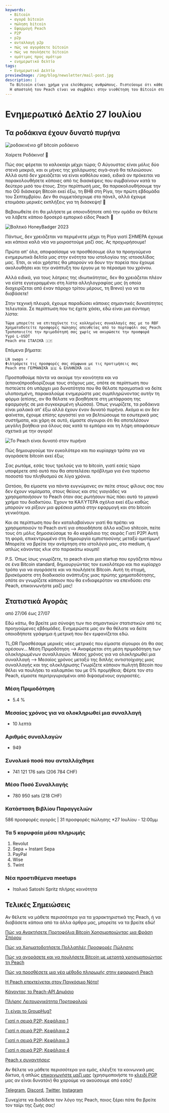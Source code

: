 ```yaml
---
keywords:
  - Bitcoin
  - αγορά bitcoin
  - πώληση bitcoin
  - Εφαρμογή Peach
  - P2P
  - p2p
  - ανταλλαγή p2p
  - πώς να αγοράσετε bitcoin
  - πώς να πουλήσετε bitcoin
  - ομότιμος προς ομότιμο
  - ενημερωτικό δελτίο
tags:
  - Ενημερωτικό Δελτίο
previewImage: /img/blog/newsletter/mail-post.jpg
description: |
  Το Bitcoin είναι χρήμα για ελεύθερους ανθρώπους. Πιστεύουμε ότι κάθε άνθρωπος έχει το δικαίωμα να επιλέγει με ποιο νόμισμα θα αποθηκεύσει τον πλούτο του, το αποτέλεσμα της εργασίας του, τον χρόνο και την ενέργειά του. Το Peach Bitcoin είναι η ευκολότερη πλατφόρμα για αγορά και πώληση bitcoin από ομότιμο προς ομότιμο.
  Η αποστολή του Peach είναι να συμβάλει στην υιοθέτηση του Bitcoin στα χέρια των ανθρώπων.
---
```


# Ενημερωτικό Δελτίο 27 Ιουλίου

## Τα ροδάκινα έχουν δυνατό πυρήνα

![ροδακινένιο gif bitcoin ροδάκινο](/img/blog/newsletter/gif-peach.gif)

Χαίρετε Ροδάκινα! 🍑

Πώς σας φέρεται το καλοκαίρι μέχρι τώρα; Ο Αύγουστος είναι μόλις δύο στενά μακριά, και οι μήνες της χαλάρωσης σιγά-σιγά θα τελειώσουν. Αλλά αυτό δεν χρειάζεται να είναι καθόλου κακό, ειδικά αν πρόκειται να παρακολουθήσετε κάποιες από τις διασκέψεις που συμβαίνουν κατά το δεύτερο μισό του έτους.
Στην περίπτωσή μας, θα παρακολουθήσουμε την πιο OG διάσκεψη Bitcoin εκεί έξω, τη BHB στη Ρίγα, την πρώτη εβδομάδα του Σεπτεμβρίου. Δεν θα συμμετάσχουμε στο πάνελ, αλλά έχουμε ετοιμάσει μερικές εκπλήξεις για τη διάσκεψη! 👀

Βεβαιωθείτε ότι θα μιλήσετε με οποιονδήποτε από την ομάδα αν θέλετε να λάβετε κάποιο δροσερό εμπορικό είδος Peach 👕

![Βαλτικό HoneyBadger 2023](https://img.mailinblue.com/5647291/images/content_library/original/64c150feca9a443c5539f14d.jpg)

Πάντως, δεν χρειάζεται να περιμένετε μέχρι τη Ρίγα γιατί ΣΗΜΕΡΑ έχουμε και κάποια καλά νέα να μοιραστούμε μαζί σας. Ας προχωρήσουμε!

Πρώτα απ' όλα, αποφασίσαμε να προσθέσουμε όλα τα προηγούμενα ενημερωτικά δελτία μας στην ενότητα του ιστολογίου της ιστοσελίδας μας. Έτσι, οι νέοι χρήστες θα μπορούν να δουν την πορεία που έχουμε ακολουθήσει και την ανάπτυξη του έργου με το πέρασμα του χρόνου.

Αλλά ειδικά, για τους λάτρεις της ιδιωτικότητας, δεν θα χρειάζεται πλέον να είστε εγγεγραμμένοι στη λίστα αλληλογραφίας μας (η οποία διαχειρίζεται από έναν πάροχο τρίτου μέρους, τη Brevo) για να τα διαβάσετε!

Στην τεχνική πλευρά, έχουμε παραδώσει κάποιες σημαντικές δυνατότητες τελευταία. Σε περίπτωση που τις έχετε χάσει, εδώ είναι μια σύντομη λίστα:

    Τώρα μπορείτε να επιταχύνετε τις κολλημένες συναλλαγές σας με το RBF
    Χρηματοδοτείτε προσφορές πώλησης απευθείας από το πορτοφόλι σας Peach
    Τροποποιείτε την πριμοδότησή σας χωρίς να ακυρώσετε την προσφορά
    Υγρό L-USDT
    Peach στα ΙΤΑΛΙΚΆ 🇮🇹

Επόμενα βήματα:

    LN swaps ⚡
    Φιλτράρετε τις προσφορές σας σύμφωνα με τις προτιμήσεις σας
    Peach στα ΓΕΡΜΑΝΙΚΆ 🇩🇪 & ΕΛΛΗΝΙΚΆ 🇬🇷

Προσπαθούμε πάντα να ακούμε την κοινότητα και να (επανα)προσδιορίζουμε τους στόχους μας, οπότε σε περίπτωση που πιστεύετε ότι υπάρχει μια δυνατότητα που θα θέλατε πραγματικά να δείτε υλοποιημένη, παρακαλούμε ενημερώστε μας συμπληρώνοντας αυτήν τη φόρμα (επίσης, αν θα θέλατε να βοηθήσετε στη μετάφραση της εφαρμογής σε μια συγκεκριμένη γλώσσα).
Όπως γνωρίζετε, τα ροδάκινα είναι μαλακά απ' έξω αλλά έχουν έναν δυνατό πυρήνα.
Ακόμα κι αν δεν φαίνεται, έχουμε επίσης εργαστεί για να βελτιώσουμε τα εσωτερικά μας συστήματα, και χάρη σε αυτό, είμαστε σίγουροι ότι θα αποτελέσουν μεγάλη βοήθεια για όλους σας κατά το εμπόριο και τη λήψη αποφάσεων σχετικά με την αγορά!

![Το Peach είναι δυνατό στον πυρήνα](https://img.mailinblue.com/5647291/images/content_library/original/64c24bc1b872d13df10ce56f.jpg)

Πώς δημιουργούμε τον ευκολότερο και πιο κυρίαρχο τρόπο για να αγοράσετε bitcoin εκεί έξω;

Σας ρωτάμε, εσάς τους τρελούς για το bitcoin, γιατί εσείς τώρα υποφέρετε από αυτό που θα αποτελέσει πρόβλημα για ένα τεράστιο ποσοστό του πληθυσμού σε λίγα χρόνια.

Ωστόσο, θα είμαστε για πάντα ευγνώμονες αν πείτε στους φίλους σας που δεν έχουν νομίσματα, στους θείους και στις γιαγιάδες να χρησιμοποιήσουν το Peach όταν σας ρωτήσουν πώς πάει αυτό το μαγικό χρήμα του διαδικτύου. Έχουν τα ΚΑΛΎΤΕΡΑ σχόλια εκεί έξω καθώς μπορούν να ρίξουν μια φρέσκια ματιά στην εφαρμογή και στο bitcoin γενικότερα.

Και σε περίπτωση που δεν καταλαβαίνουν γιατί θα πρέπει να χρησιμοποιούν το Peach αντί για οποιοδήποτε άλλο καζίνο shitcoin, πείτε τους ότι μόλις δημοσιεύσαμε το 4ο κεφάλαιο της σειράς Γιατί P2P! Αυτή τη φορά, επικεντρωμένο στη δημιουργία εμπιστοσύνης μεταξύ ομοτίμων! Μπορείτε να βρείτε την ανάρτηση στο ιστολόγιό μας, στο medium, ή απλώς κάνοντας κλικ στο παρακάτω κουμπί!

P.S. Όπως ίσως γνωρίζετε, το peach είναι μια startup που εργάζεται πάνω σε ένα Bitcoin standard, δημιουργώντας τον ευκολότερο και πιο κυρίαρχο τρόπο για να αγοράσετε και να πουλήσετε Bitcoin. Αυτή τη στιγμή, βρισκόμαστε στη διαδικασία ανάπτυξης μιας πρώτης χρηματοδότησης, οπότε αν γνωρίζετε κάποιον που θα ενδιαφερόταν να επενδύσει στο Peach, επικοινωνήστε μαζί μας!

## Στατιστικά Αγοράς

από 27/06 έως 27/07

Εδώ κάτω, θα βρείτε μια σύνοψη των πιο σημαντικών στατιστικών από τις προηγούμενες εβδομάδες. Ενημερώστε μας αν θα θέλατε να δείτε οποιοδήποτε γράφημα ή μετρική που δεν εμφανίζεται εδώ.

TL;DR
Προσθέσαμε μερικές νέες μετρικές που είμαστε σίγουροι ότι θα σας αρέσουν...
Μέση Πριμοδότηση --> Αναφέρεται στη μέση πριμοδότηση των ολοκληρωμένων συναλλαγών.
Μέσος χρόνος για να ολοκληρωθεί μια συναλλαγή --> Μεσαίος χρόνος μεταξύ της διπλής αντιστοίχισης μιας συναλλαγής και της ολοκλήρωσης
Γνωρίζετε κάποιον πωλητή Bitcoin που θέλει να πουλήσει το καλαμπόκι του με 0% προμήθεια; Φέρτε τον στο Peach, είμαστε περιτριγυρισμένοι από διψασμένους αγοραστές.

### Μέση Πριμοδότηση

- 5.4 %

### Μεσαίος χρόνος για να ολοκληρωθεί μια συναλλαγή

- 10 λεπτά

### Αριθμός συναλλαγών

- 949

### Συνολικό ποσό που ανταλλάχθηκε

- 741 121 176 sats (206 784 CHF)

### Μέσο Ποσό Συναλλαγής

- 780 950 sats (218 CHF)

### Κατάσταση Βιβλίου Παραγγελιών

586 προσφορές αγοράς | 31 προσφορές πώλησης
\*27 Ιουλίου - 12:00μμ

### Τα 5 κορυφαία μέσα πληρωμής

1. Revolut
2. Sepa + Instant Sepa
3. PayPal
4. Wise
5. Twint

### Νέα προστιθέμενα meetups

- Ιταλικό Satoshi Spritz πλήρης κοινότητα


## Τελικές Σημειώσεις

Αν θέλετε να μάθετε περισσότερα για τα χαρακτηριστικά της Peach, ή να διαβάσετε κάποια από τα άλλα άρθρα μας, μπορείτε να τα βρείτε εδώ!

[Πώς να Ανακτήσετε Πορτοφόλια Bitcoin Χρησιμοποιώντας μια Φράση Σπόρου](https://peachbitcoin.com/el/blog/how-to-restore-peach-wallet/)

[Πώς να Χρηματοδοτήσετε Πολλαπλές Προσφορές Πώλησης](https://peachbitcoin.com/el/blog/funding-multiple-sell-offers/)

[Πώς να αγοράσετε και να πουλήσετε Bitcoin με μετρητά χρησιμοποιώντας τη Peach](https://peachbitcoin.com/el/blog/how-to-buy-and-sell-bitcoin-with-cash-using-peach/)

[Πώς να προσθέσετε μια νέα μέθοδο πληρωμής στην εφαρμογή Peach](https://peachbitcoin.com/el/blog/how-to-add-a-payment-method/)

[Η Peach επεκτείνεται στον Παγκόσμιο Νότο!](https://peachbitcoin.com/el/blog/peach-expands-to-the-global-south/)

[Κάνοντας το Peach-API Δημόσιο](https://peachbitcoin.com/el/blog/making-our-peach-api-public/)

[Πλήρης Λειτουργικότητα Πορτοφολιού](https://peachbitcoin.com/el/blog/full-wallet-functionality/)

[Τι είναι το GroupHug?](https://peachbitcoin.com/el/blog/group-hug/)

[Γιατί η σειρά P2P; Κεφάλαιο 1](https://peachbitcoin.com/el/blog/why-p2p-chapter-1/)

[Γιατί η σειρά P2P; Κεφάλαιο 2](https://peachbitcoin.com/el/blog/why-p2p-chapter-2/)

[Γιατί η σειρά P2P; Κεφάλαιο 3](https://peachbitcoin.com/el/blog/why-p2p-chapter-3-circular-economies/)

[Γιατί η σειρά P2P; Κεφάλαιο 4](https://peachbitcoin.com/el/blog/why-p2p-chapter-4-chains-of-trust/)

[Peach x συναντήσεις](https://peachbitcoin.com/el/blog/peach-for-meetups/)

Αν θέλετε να μάθετε περισσότερα για εμάς, ελέγξτε τα κοινωνικά μας δίκτυα, ή απλώς [επικοινωνήστε μαζί μας](mailto:hello@peachbitcoin.com) (χρησιμοποιήστε το [κλειδί PGP](https://keys.openpgp.org/vks/v1/by-fingerprint/48339A19645E2E53488E0E5479E1B270FACD1BD2) μας αν είναι δυνατόν) θα χαρούμε να ακούσουμε από εσάς!

[Telegram](https://t.me/peachtopeach), [Discord](https://discord.gg/ypeHz3SW54), [Twitter](https://twitter.com/peachbitcoin), [Instagram](https://instagram.com/peachbitcoin)

Συνεχίστε να διαδίδετε τον λόγο της Peach, ποιος ξέρει πότε θα βρείτε τον ταίρι της ζωής σας!
